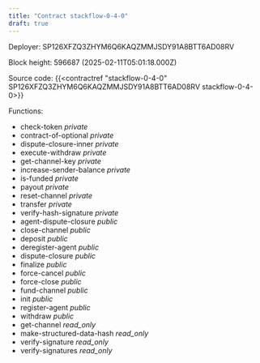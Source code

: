 ```yaml
---
title: "Contract stackflow-0-4-0"
draft: true
---
```

Deployer: SP126XFZQ3ZHYM6Q6KAQZMMJSDY91A8BTT6AD08RV


 



Block height: 596687 (2025-02-11T05:01:18.000Z)

Source code: {{<contractref "stackflow-0-4-0" SP126XFZQ3ZHYM6Q6KAQZMMJSDY91A8BTT6AD08RV stackflow-0-4-0>}}

Functions:

* check-token _private_
* contract-of-optional _private_
* dispute-closure-inner _private_
* execute-withdraw _private_
* get-channel-key _private_
* increase-sender-balance _private_
* is-funded _private_
* payout _private_
* reset-channel _private_
* transfer _private_
* verify-hash-signature _private_
* agent-dispute-closure _public_
* close-channel _public_
* deposit _public_
* deregister-agent _public_
* dispute-closure _public_
* finalize _public_
* force-cancel _public_
* force-close _public_
* fund-channel _public_
* init _public_
* register-agent _public_
* withdraw _public_
* get-channel _read_only_
* make-structured-data-hash _read_only_
* verify-signature _read_only_
* verify-signatures _read_only_
